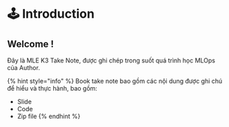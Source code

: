 # 🕹️ Introduction

## Welcome !

Đây là MLE K3 Take Note, được ghi chép trong suốt quá trình học MLOps của Author.&#x20;

{% hint style="info" %}
Book take note bao gồm các nội dung được ghi chú để hiểu và thực hành, bao gồm:

* Slide
* Code
* Zip file
{% endhint %}
